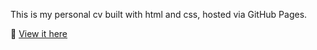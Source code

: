 This is my personal cv built with html and css, hosted via GitHub Pages.

🔗 [View it here](https://augusthugmark.github.io/cv)

